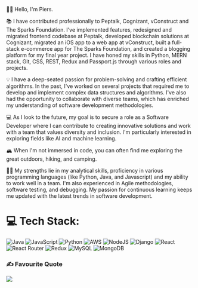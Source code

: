 👋🏽 Hello, I'm Piers.

📚  I have contributed professionally to Peptalk, Cognizant, vConstruct and The Sparks Foundation. I've implemented features, redesigned and migrated frontend codebase at Peptalk, developed blockchain solutions at Cognizant, migrated an iOS app to a web app at vConstruct, built a full-stack e-commerce app for The Sparks Foundation, and created a blogging platform for my final year project. I have honed my skills in Python, MERN stack, Git, CSS, REST, Redux and Passport.js through various roles and projects.

💡 I have a deep-seated passion for problem-solving and crafting efficient algorithms. In the past, I've worked on several projects that required me to develop and implement complex data structures and algorithms. I've also had the opportunity to collaborate with diverse teams, which has enriched my understanding of software development methodologies.

💻 As I look to the future, my goal is to secure a role as a Software Developer where I can contribute to creating innovative solutions and work with a team that values diversity and inclusion. I'm particularly interested in exploring fields like AI and machine learning.

🏔 When I'm not immersed in code, you can often find me exploring the great outdoors, hiking, and camping.

💪🏽 My strengths lie in my analytical skills, proficiency in various programming languages (like Python, Java, and Javascript) and my ability to work well in a team. I'm also experienced in Agile methodologies, software testing, and debugging. My passion for continuous learning keeps me updated with the latest trends in software development.

# 💻 Tech Stack:
![Java](https://img.shields.io/badge/java-%23ED8B00.svg?style=plastic&logo=openjdk&logoColor=white) ![JavaScript](https://img.shields.io/badge/javascript-%23323330.svg?style=plastic&logo=javascript&logoColor=%23F7DF1E) ![Python](https://img.shields.io/badge/python-3670A0?style=plastic&logo=python&logoColor=ffdd54) ![AWS](https://img.shields.io/badge/AWS-%23FF9900.svg?style=plastic&logo=amazon-aws&logoColor=white) ![NodeJS](https://img.shields.io/badge/node.js-6DA55F?style=plastic&logo=node.js&logoColor=white) ![Django](https://img.shields.io/badge/django-%23092E20.svg?style=plastic&logo=django&logoColor=white) ![React](https://img.shields.io/badge/react-%2320232a.svg?style=plastic&logo=react&logoColor=%2361DAFB) ![React Router](https://img.shields.io/badge/React_Router-CA4245?style=plastic&logo=react-router&logoColor=white) ![Redux](https://img.shields.io/badge/redux-%23593d88.svg?style=plastic&logo=redux&logoColor=white) ![MySQL](https://img.shields.io/badge/mysql-%2300000f.svg?style=plastic&logo=mysql&logoColor=white) ![MongoDB](https://img.shields.io/badge/MongoDB-%234ea94b.svg?style=plastic&logo=mongodb&logoColor=white)

### ✍️ Favourite Quote
![](https://quotes-github-readme.vercel.app/api?type=horizontal&theme=dark)

<!---
piersdeshmukh/piersdeshmukh is a ✨ special ✨ repository because its `README.md` (this file) appears on your GitHub profile.
You can click the Preview link to take a look at your changes.
--->
